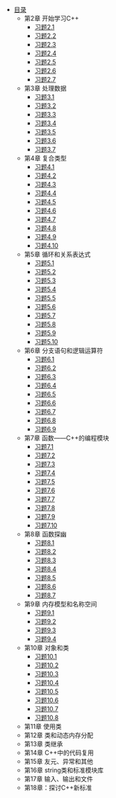 * [目录](README.md)
    * 第2章 开始学习C++
        * [习题2.1](ch02/ex01.md)
        * [习题2.2](ch02/ex02.md)
        * [习题2.3](ch02/ex03.md)
        * [习题2.4](ch02/ex04.md)
        * [习题2.5](ch02/ex05.md)
        * [习题2.6](ch02/ex06.md)
        * [习题2.7](ch02/ex07.md)
    * 第3章 处理数据
        * [习题3.1](ch03/ex01.md)
        * [习题3.2](ch03/ex02.md)
        * [习题3.3](ch03/ex03.md)
        * [习题3.4](ch03/ex04.md)
        * [习题3.5](ch03/ex05.md)
        * [习题3.6](ch03/ex06.md)
        * [习题3.7](ch03/ex07.md)
    * 第4章 复合类型
        * [习题4.1](ch04/ex01.md)
        * [习题4.2](ch04/ex02.md)
        * [习题4.3](ch04/ex03.md)
        * [习题4.4](ch04/ex04.md)
        * [习题4.5](ch04/ex05.md)
        * [习题4.6](ch04/ex06.md)
        * [习题4.7](ch04/ex07.md)
        * [习题4.8](ch04/ex08.md)
        * [习题4.9](ch04/ex09.md)
        * [习题4.10](ch04/ex10.md)
    * 第5章 循环和关系表达式
        * [习题5.1](ch05/ex01.md)
        * [习题5.2](ch05/ex02.md)
        * [习题5.3](ch05/ex03.md)
        * [习题5.4](ch05/ex04.md)
        * [习题5.5](ch05/ex05.md)
        * [习题5.6](ch05/ex06.md)
        * [习题5.7](ch05/ex07.md)
        * [习题5.8](ch05/ex08.md)
        * [习题5.9](ch05/ex09.md)
        * [习题5.10](ch05/ex10.md)
    * 第6章 分支语句和逻辑运算符
        * [习题6.1](ch06/ex01.md)
        * [习题6.2](ch06/ex02.md)
        * [习题6.3](ch06/ex03.md)
        * [习题6.4](ch06/ex04.md)
        * [习题6.5](ch06/ex05.md)
        * [习题6.6](ch06/ex06.md)
        * [习题6.7](ch06/ex07.md)
        * [习题6.8](ch06/ex08.md)
        * [习题6.9](ch06/ex09.md)
    * 第7章 函数——C++的编程模块
        * [习题7.1](ch07/ex01.md)
        * [习题7.2](ch07/ex02.md)
        * [习题7.3](ch07/ex03.md)
        * [习题7.4](ch07/ex04.md)
        * [习题7.5](ch07/ex05.md)
        * [习题7.6](ch07/ex06.md)
        * [习题7.7](ch07/ex07.md)
        * [习题7.8](ch07/ex08.md)
        * [习题7.9](ch07/ex09.md)
        * [习题7.10](ch07/ex10.md)
    * 第8章 函数探幽
        * [习题8.1](ch08/ex01.md)
        * [习题8.2](ch08/ex02.md)
        * [习题8.3](ch08/ex03.md)
        * [习题8.4](ch08/ex04.md)
        * [习题8.5](ch08/ex05.md)
        * [习题8.6](ch08/ex06.md)
        * [习题8.7](ch08/ex07.md)
    * 第9章 内存模型和名称空间
        * [习题9.1](ch09/ex01.md)
        * [习题9.2](ch09/ex02.md)
        * [习题9.3](ch09/ex03.md)
        * [习题9.4](ch09/ex04.md)
    * 第10章 对象和类
        * [习题10.1](ch10/ex01.md)
        * [习题10.2](ch10/ex02.md)
        * [习题10.3](ch10/ex03.md)
        * [习题10.4](ch10/ex04.md)
        * [习题10.5](ch10/ex05.md)
        * [习题10.6](ch10/ex06.md)
        * [习题10.7](ch10/ex07.md)
        * [习题10.8](ch10/ex08.md)
    * 第11章 使用类
    * 第12章 类和动态内存分配
    * 第13章 类继承
    * 第14章 C++中的代码复用
    * 第15章 友元、异常和其他
    * 第16章 string类和标准模块库
    * 第17章 输入、输出和文件
    * 第18章：探讨C++新标准